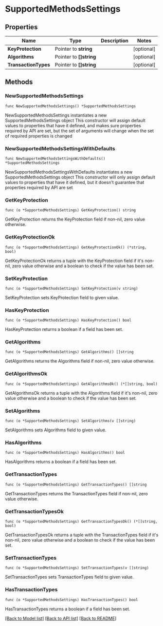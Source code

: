 # SupportedMethodsSettings

## Properties

Name | Type | Description | Notes
------------ | ------------- | ------------- | -------------
**KeyProtection** | Pointer to **string** |  | [optional] 
**Algorithms** | Pointer to **[]string** |  | [optional] 
**TransactionTypes** | Pointer to **[]string** |  | [optional] 

## Methods

### NewSupportedMethodsSettings

`func NewSupportedMethodsSettings() *SupportedMethodsSettings`

NewSupportedMethodsSettings instantiates a new SupportedMethodsSettings object
This constructor will assign default values to properties that have it defined,
and makes sure properties required by API are set, but the set of arguments
will change when the set of required properties is changed

### NewSupportedMethodsSettingsWithDefaults

`func NewSupportedMethodsSettingsWithDefaults() *SupportedMethodsSettings`

NewSupportedMethodsSettingsWithDefaults instantiates a new SupportedMethodsSettings object
This constructor will only assign default values to properties that have it defined,
but it doesn't guarantee that properties required by API are set

### GetKeyProtection

`func (o *SupportedMethodsSettings) GetKeyProtection() string`

GetKeyProtection returns the KeyProtection field if non-nil, zero value otherwise.

### GetKeyProtectionOk

`func (o *SupportedMethodsSettings) GetKeyProtectionOk() (*string, bool)`

GetKeyProtectionOk returns a tuple with the KeyProtection field if it's non-nil, zero value otherwise
and a boolean to check if the value has been set.

### SetKeyProtection

`func (o *SupportedMethodsSettings) SetKeyProtection(v string)`

SetKeyProtection sets KeyProtection field to given value.

### HasKeyProtection

`func (o *SupportedMethodsSettings) HasKeyProtection() bool`

HasKeyProtection returns a boolean if a field has been set.

### GetAlgorithms

`func (o *SupportedMethodsSettings) GetAlgorithms() []string`

GetAlgorithms returns the Algorithms field if non-nil, zero value otherwise.

### GetAlgorithmsOk

`func (o *SupportedMethodsSettings) GetAlgorithmsOk() (*[]string, bool)`

GetAlgorithmsOk returns a tuple with the Algorithms field if it's non-nil, zero value otherwise
and a boolean to check if the value has been set.

### SetAlgorithms

`func (o *SupportedMethodsSettings) SetAlgorithms(v []string)`

SetAlgorithms sets Algorithms field to given value.

### HasAlgorithms

`func (o *SupportedMethodsSettings) HasAlgorithms() bool`

HasAlgorithms returns a boolean if a field has been set.

### GetTransactionTypes

`func (o *SupportedMethodsSettings) GetTransactionTypes() []string`

GetTransactionTypes returns the TransactionTypes field if non-nil, zero value otherwise.

### GetTransactionTypesOk

`func (o *SupportedMethodsSettings) GetTransactionTypesOk() (*[]string, bool)`

GetTransactionTypesOk returns a tuple with the TransactionTypes field if it's non-nil, zero value otherwise
and a boolean to check if the value has been set.

### SetTransactionTypes

`func (o *SupportedMethodsSettings) SetTransactionTypes(v []string)`

SetTransactionTypes sets TransactionTypes field to given value.

### HasTransactionTypes

`func (o *SupportedMethodsSettings) HasTransactionTypes() bool`

HasTransactionTypes returns a boolean if a field has been set.


[[Back to Model list]](../README.md#documentation-for-models) [[Back to API list]](../README.md#documentation-for-api-endpoints) [[Back to README]](../README.md)


